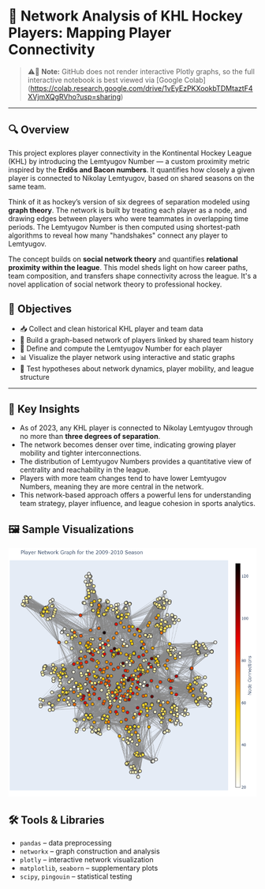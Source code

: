 # 🏒 Network Analysis of KHL Hockey Players: Mapping Player Connectivity


> ⚠️📎  **Note:** GitHub does not render interactive Plotly graphs, so the full interactive notebook is best viewed via [Google Colab]
(https://colab.research.google.com/drive/1vEyEzPKXookbTDMtaztF4XVjmXQgRVho?usp=sharing)

---

## 🔍 Overview

This project explores player connectivity in the Kontinental Hockey League (KHL) by introducing the Lemtyugov Number — a custom proximity metric inspired by the **Erdős and Bacon numbers**. It quantifies how closely a given player is connected to Nikolay Lemtyugov, based on shared seasons on the same team.

Think of it as hockey’s version of six degrees of separation modeled using **graph theory**. The network is built by treating each player as a node, and drawing edges between players who were teammates in overlapping time periods. The Lemtyugov Number is then computed using shortest-path algorithms to reveal how many "handshakes" connect any player to Lemtyugov.

The concept builds on **social network theory** and quantifies **relational proximity within the league**. This model sheds light on how career paths, team composition, and transfers shape connectivity across the league. It's a novel application of social network theory to professional hockey.


## 🎯 Objectives

- 📥 Collect and clean historical KHL player and team data
- 🧩 Build a graph-based network of players linked by shared team history
- 🔢 Define and compute the Lemtyugov Number for each player
- 📊 Visualize the player network using interactive and static graphs
- 🧪 Test hypotheses about network dynamics, player mobility, and league structure  
---

## 🔑 Key Insights

- As of 2023, any KHL player is connected to Nikolay Lemtyugov through no more than **three degrees of separation**.
- The network becomes denser over time, indicating growing player mobility and tighter interconnections.
- The distribution of Lemtyugov Numbers provides a quantitative view of centrality and reachability in the league.
- Players with more team changes tend to have lower Lemtyugov Numbers, meaning they are more central in the network.
- This network-based approach offers a powerful lens for understanding team strategy, player influence, and league cohesion in sports analytics.


## 🖼️ Sample Visualizations

![Screenshot or GIF of network graph](https://github.com/diana-legrand/pet_projects/blob/main/hockey_project/network_graph.png)


## 🛠️ Tools & Libraries

- `pandas` – data preprocessing  
- `networkx` – graph construction and analysis  
- `plotly` – interactive network visualization  
- `matplotlib`, `seaborn` – supplementary plots  
- `scipy`, `pingouin` – statistical testing
